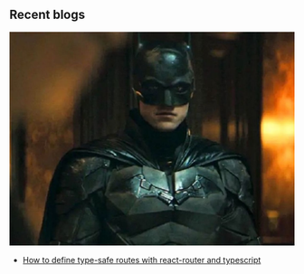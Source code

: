 ## Recent blogs

![test-image](./batman-1.jpg)

- [How to define type-safe routes with react-router and typescript](/blog/how-to-define-type-safe-routes-with-react-routuer-and-typescript '2023-08-26')
